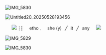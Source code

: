 ![IMG_5830](https://github.com/user-attachments/assets/624e4098-b294-496f-abc7-91512e4ffdd7)

![Untitled20_20250528193456](https://github.com/user-attachments/assets/46325370-7eab-49c6-852a-c2d302eff104)

⠀⠀![](https://64.media.tumblr.com/d720f1cf76b087af9bdcabd6c2b6afb4/d17b1095ed65b13b-1b/s75x75_c1/84d341e2f4968f8a2348fbd23277bd4ec66422d3.gifv) ┆┆⠀⠀etho 𓈒⠀⠀she (y)⠀╱⠀it⠀╱⠀any⠀⠀![](https://64.media.tumblr.com/bf903cde8f279c66475d604651f9ea3e/d17b1095ed65b13b-67/s75x75_c1/a211c216605cade792d01149bdb3757e442fb846.gifv)

![IMG_5829](https://github.com/user-attachments/assets/4f914874-22a2-4749-9078-c66097a0b3ec)




![IMG_5830](https://github.com/user-attachments/assets/99a7107c-26d4-431a-b7d1-a8f71d934ff8)
